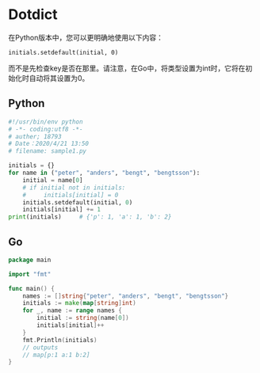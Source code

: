 #  Dotdict

在Python版本中，您可以更明确地使用以下内容：

```
initials.setdefault(initial, 0)
```

而不是先检查key是否在那里。请注意，在Go中，将类型设置为int时，它将在初始化时自动将其设置为0。



## Python

```python
#!/usr/bin/env python
# -*- coding:utf8 -*-
# auther; 18793
# Date：2020/4/21 13:50
# filename: sample1.py

initials = {}
for name in ("peter", "anders", "bengt", "bengtsson"):
    initial = name[0]
    # if initial not in initials:
    #     initials[initial] = 0
    initials.setdefault(initial, 0)
    initials[initial] += 1
print(initials)     # {'p': 1, 'a': 1, 'b': 2}
```

## Go

```go
package main

import "fmt"

func main() {
	names := []string{"peter", "anders", "bengt", "bengtsson"}
	initials := make(map[string]int)
	for _, name := range names {
		initial := string(name[0])
		initials[initial]++
	}
	fmt.Println(initials)
	// outputs
	// map[p:1 a:1 b:2]
}
```



